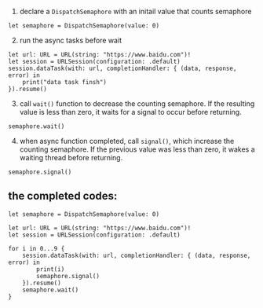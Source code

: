 1. declare a `DispatchSemaphore` with an initail value that counts semaphore

```
let semaphore = DispatchSemaphore(value: 0)
```

2. run the async tasks before wait

```
let url: URL = URL(string: "https://www.baidu.com")!
let session = URLSession(configuration: .default)
session.dataTask(with: url, completionHandler: { (data, response, error) in
    print("data task finsh")
}).resume()
```

3. call `wait()` function to decrease the counting semaphore. If the resulting value is less than zero, it waits for a signal to occur before returning.

```
semaphore.wait()
```

4. when async function completed, call `signal()`, which increase the counting semaphore. If the previous value was less than zero, it wakes a waiting thread before returning.

```
semaphore.signal()
```

## the completed codes:


```
let semaphore = DispatchSemaphore(value: 0)

let url: URL = URL(string: "https://www.baidu.com")!
let session = URLSession(configuration: .default)

for i in 0...9 {
    session.dataTask(with: url, completionHandler: { (data, response, error) in
        print(i)
        semaphore.signal()
    }).resume()
    semaphore.wait()
}
```